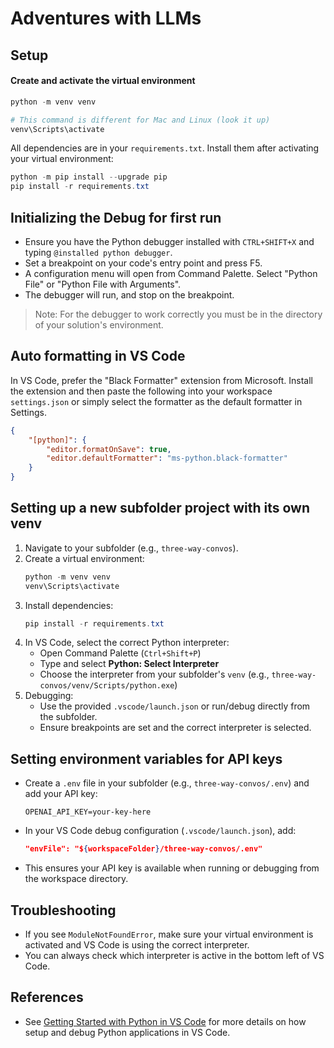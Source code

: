 # Adventures with LLMs

## Setup

#### Create and activate the virtual environment

```powershell
python -m venv venv

# This command is different for Mac and Linux (look it up)
venv\Scripts\activate
```

All dependencies are in your `requirements.txt`. Install them after activating your virtual environment:

```powershell
python -m pip install --upgrade pip
pip install -r requirements.txt
```

## Initializing the Debug for first run

- Ensure you have the Python debugger installed with `CTRL+SHIFT+X` and typing `@installed python debugger`.
- Set a breakpoint on your code's entry point and press F5.
- A configuration menu will open from Command Palette. Select "Python File" or "Python File with Arguments".
- The debugger will run, and stop on the breakpoint.

> Note: For the debugger to work correctly you must be in the directory of your solution's environment.

## Auto formatting in VS Code

In VS Code, prefer the "Black Formatter" extension from Microsoft. Install the extension and then paste the following into your workspace `settings.json` or simply select the formatter as the default formatter in Settings.

```json
{
    "[python]": {
        "editor.formatOnSave": true,
        "editor.defaultFormatter": "ms-python.black-formatter"
    }
}
```

## Setting up a new subfolder project with its own venv

1. Navigate to your subfolder (e.g., `three-way-convos`).
2. Create a virtual environment:
   ```powershell
   python -m venv venv
   venv\Scripts\activate
   ```
3. Install dependencies:
   ```powershell
   pip install -r requirements.txt
   ```
4. In VS Code, select the correct Python interpreter:
   - Open Command Palette (`Ctrl+Shift+P`)
   - Type and select **Python: Select Interpreter**
   - Choose the interpreter from your subfolder's `venv` (e.g., `three-way-convos/venv/Scripts/python.exe`)
5. Debugging:
   - Use the provided `.vscode/launch.json` or run/debug directly from the subfolder.
   - Ensure breakpoints are set and the correct interpreter is selected.

## Setting environment variables for API keys

- Create a `.env` file in your subfolder (e.g., `three-way-convos/.env`) and add your API key:
  ```
  OPENAI_API_KEY=your-key-here
  ```
- In your VS Code debug configuration (`.vscode/launch.json`), add:
  ```json
  "envFile": "${workspaceFolder}/three-way-convos/.env"
  ```
- This ensures your API key is available when running or debugging from the workspace directory.

## Troubleshooting
- If you see `ModuleNotFoundError`, make sure your virtual environment is activated and VS Code is using the correct interpreter.
- You can always check which interpreter is active in the bottom left of VS Code.

## References

- See [Getting Started with Python in VS Code](https://code.visualstudio.com/docs/python/python-tutorial) for more details on how setup and debug Python applications in VS Code.
